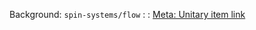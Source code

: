 Background: `spin-systems/flow` : : [Meta: Unitary item link](https://github.com/spin-systems/flow/wiki/Meta:-Unitary-item-link)